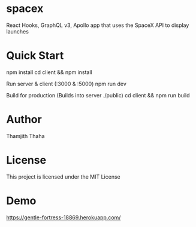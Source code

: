# spacex

React Hooks, GraphQL v3, Apollo app that uses the SpaceX API to display launches

# Quick Start

npm install
cd client && npm install

Run server & client (:3000 & :5000)
npm run dev

Build for production (Builds into server ./public)
cd client && npm run build

# Author
Thamjith Thaha

# License
This project is licensed under the MIT License

# Demo
https://gentle-fortress-18869.herokuapp.com/
